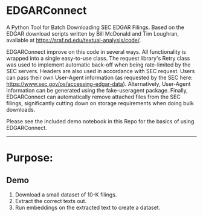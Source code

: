 # EDGARConnect
A Python Tool for Batch Downloading SEC EDGAR Filings. Based on the EDGAR download scripts written by Bill McDonald and Tim Loughran, available at https://sraf.nd.edu/textual-analysis/code/.

EDGARConnect improve on this code in several ways. All functionality is wrapped into a single easy-to-use class. The request library's Retry class was used to implement automatic back-off when being rate-limited by the SEC servers. Headers are also used in accordance with SEC request. Users can pass their own User-Agent information (as requested by the SEC here: https://www.sec.gov/os/accessing-edgar-data). Alternatively, User-Agent information can be generated using the fake-useragent package. Finally, EDGARConnect can automatically remove attached files from the SEC filings, significantly cutting down on storage requirements when doing bulk downloads.

Please see the included demo notebook in this Repo for the basics of using EDGARConnect.

---
# Purpose:
## Demo
1. Download a small dataset of 10-K filings.
2. Extract the correct texts out.
3. Run embeddings on the extracted text to create a dataset.
